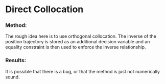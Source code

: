 # Direct Collocation

### Method:
The rough idea here is to use orthogonal collocation. The inverse
of the position trajectory is stored as an additional decision variable
and an equality constraint is then used to enforce the inverse 
relationship.

### Results:
It is possible that there is a bug, or that the method is just not
numerically sound.

